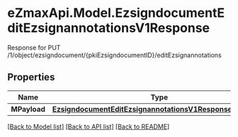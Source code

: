 # eZmaxApi.Model.EzsigndocumentEditEzsignannotationsV1Response
Response for PUT /1/object/ezsigndocument/{pkiEzsigndocumentID}/editEzsignannotations

## Properties

Name | Type | Description | Notes
------------ | ------------- | ------------- | -------------
**MPayload** | [**EzsigndocumentEditEzsignannotationsV1ResponseMPayload**](EzsigndocumentEditEzsignannotationsV1ResponseMPayload.md) |  | 

[[Back to Model list]](../README.md#documentation-for-models) [[Back to API list]](../README.md#documentation-for-api-endpoints) [[Back to README]](../README.md)


